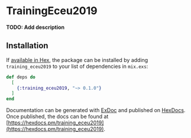 # TrainingEceu2019

**TODO: Add description**

## Installation

If [available in Hex](https://hex.pm/docs/publish), the package can be installed
by adding `training_eceu2019` to your list of dependencies in `mix.exs`:

```elixir
def deps do
  [
    {:training_eceu2019, "~> 0.1.0"}
  ]
end
```

Documentation can be generated with [ExDoc](https://github.com/elixir-lang/ex_doc)
and published on [HexDocs](https://hexdocs.pm). Once published, the docs can
be found at [https://hexdocs.pm/training_eceu2019](https://hexdocs.pm/training_eceu2019).

